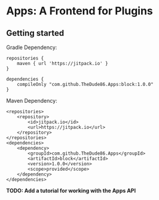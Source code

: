 # Apps: A Frontend for Plugins

## Getting started

Gradle Dependency:

    repositories {
        maven { url 'https://jitpack.io' }
    }

    dependencies {
        compileOnly "com.github.TheDude86.Apps:block:1.0.0"
    }

Maven Dependency:

    <repositories>
        <repository>
            <id>jitpack.io</id>
            <url>https://jitpack.io</url>
        </repository>
    </repositories>
    <dependencies>
        <dependency>
            <groupId>com.github.TheDude86.Apps</groupId>
            <artifactId>block</artifactId>
            <version>1.0.0</version>
            <scope>provided</scope>
        </dependency>
    </dependencies>

**TODO: Add a tutorial for working with the Apps API**
